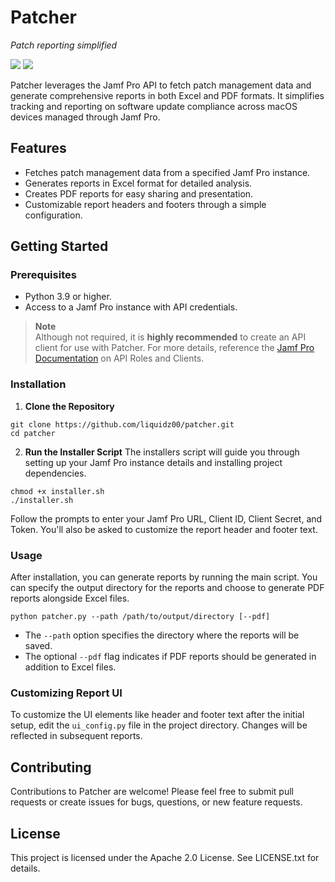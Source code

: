 # Patcher

_Patch reporting simplified_

![](https://img.shields.io/badge/license-apache_2.0-blue)&nbsp;![](https://img.shields.io/badge/python-3.9%2B-success)


Patcher leverages the Jamf Pro API to fetch patch management data and generate comprehensive reports in both Excel and PDF formats. It simplifies tracking and reporting on software update compliance across macOS devices managed through Jamf Pro.

## Features

- Fetches patch management data from a specified Jamf Pro instance.
- Generates reports in Excel format for detailed analysis.
- Creates PDF reports for easy sharing and presentation.
- Customizable report headers and footers through a simple configuration.

## Getting Started

### Prerequisites

- Python 3.9 or higher.
- Access to a Jamf Pro instance with API credentials.

> **Note**<br>
> Although not required, it is **highly recommended** to create an API client for use with Patcher. For more details, reference the [Jamf Pro Documentation](https://learn.jamf.com/bundle/jamf-pro-documentation-current/page/API_Roles_and_Clients.html) on API Roles and Clients.

### Installation

1. **Clone the Repository**
```shell
git clone https://github.com/liquidz00/patcher.git
cd patcher
```
2. **Run the Installer Script**
The installers script will guide you through setting up your Jamf Pro instance details and installing project dependencies.
```shell
chmod +x installer.sh
./installer.sh
```
Follow the prompts to enter your Jamf Pro URL, Client ID, Client Secret, and Token. You'll also be asked to customize the report header and footer text.

### Usage
After installation, you can generate reports by running the main script. You can specify the output directory for the reports and choose to generate PDF reports alongside Excel files.
```shell
python patcher.py --path /path/to/output/directory [--pdf]
```
- The `--path` option specifies the directory where the reports will be saved.
- The optional `--pdf` flag indicates if PDF reports should be generated in addition to Excel files.

### Customizing Report UI
To customize the UI elements like header and footer text after the initial setup, edit the `ui_config.py` file in the project directory. Changes will be reflected in subsequent reports.

## Contributing
Contributions to Patcher are welcome! Please feel free to submit pull requests or create issues for bugs, questions, or new feature requests.

## License
This project is licensed under the Apache 2.0 License. See LICENSE.txt for details.




